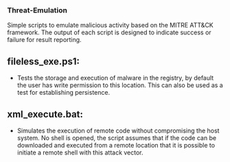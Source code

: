 ### Threat-Emulation
Simple scripts to emulate malicious activity based on the MITRE ATT&amp;CK framework. The output of each script is designed to indicate success or failure for result reporting.  

## fileless_exe.ps1:

  * Tests the storage and execution of malware in the registry, by default the user has write permission to this location. This can also    	be used as a test for establishing persistence.    

## xml_execute.bat:

  * Simulates the execution of remote code without compromising the host system. No shell is opened, the script assumes that if the code can   be downloaded and executed from a remote location that it is possible to initiate a remote shell with this attack vector.  
